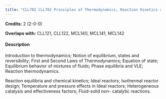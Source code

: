 ```yaml
---
title: "CLL702 CLL702 Principles of Thermodynamics, Reaction Kinetics and Reactors"
---
```

**Credits:** 2 (2-0-0)

**Overlaps with:** CLL121, CLL122, MCL140, MCL141, MCL142

#### Description
Introduction to thermodynamics; Notion of equilibrium, states and reversibility; First and Second Laws of Thermodynamics; Equation of state; Equilibrium behavior of mixtures of fluids; Phase equilibria and VLE; Reaction thermodynamics.

Reaction equilibria and chemical kinetics; Ideal reactors; Isothermal reactor design; Temperature and pressure effects in Ideal reactors; Heterogeneous catalysis and effectiveness factors; Fluid-solid non- catalytic reactions.
